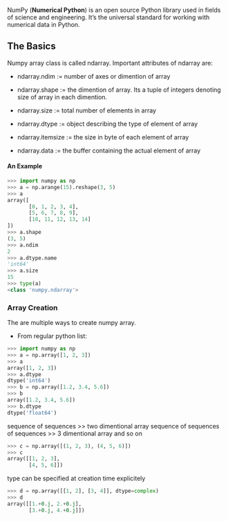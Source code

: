 NumPy (**Numerical Python**) is an open source Python library used in fields of science and engineering. It’s the universal standard for working with numerical data in Python.

## The Basics
Numpy array class is called ndarray. Important attributes of ndarray are:

- ndarray.ndim := number of axes or dimention of array

- ndarray.shape := the dimention of array. Its a tuple of integers denoting size of array in each dimention.

- ndarray.size := total number of elements in array

- ndarray.dtype := object describing the type of element of array

- ndarray.itemsize := the size in byte of each element of array

- ndarray.data := the buffer containing the actual element of array

#### An Example
```python
>>> import numpy as np
>>> a = np.arange(15).reshape(3, 5)
>>> a
array([
	   [0, 1, 2, 3, 4],
	   [5, 6, 7, 8, 9],
	   [10, 11, 12, 13, 14]
])
>>> a.shape
(3, 5)
>>> a.ndim
2
>>> a.dtype.name
'int64'
>>> a.size
15
>>> type(a)
<class 'numpy.ndarray'>
```

### Array Creation
The are multiple ways to create numpy array.

- From regular python list:
```python
>>> import numpy as np
>>> a = np.array([1, 2, 3])
>>> a
array([1, 2, 3])
>>> a.dtype
dtype('int64')
>>> b = np.array([1.2, 3.4, 5.6])
>>> b
array([1.2, 3.4, 5.6])
>>> b.dtype
dtype('float64')
```

sequence of sequences >> two dimentional array
sequence of sequences of sequences >> 3 dimentional array and so on

```python
>>> c = np.array([(1, 2, 3), (4, 5, 6)])
>>> c
array([[1, 2, 3],
	   [4, 5, 6]])
```

type can be specified at creation time explicitely
```python
>>> d = np.array([[1, 2], [3, 4]], dtype=complex)
>>> d
array([[1.+0.j, 2.+0.j],
       [3.+0.j, 4.+0.j]])
```

